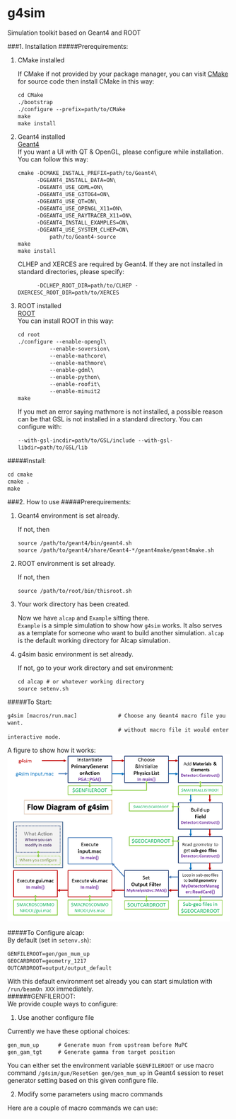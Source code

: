 g4sim
=====

Simulation toolkit based on Geant4 and ROOT 

###1. Installation
#####Prerequirements:  
1.	CMake installed

	If CMake if not provided by your package manager, you can visit [CMake](http://www.cmake.org/) for source code then install CMake in this way:

		cd CMake
		./bootstrap
		./configure --prefix=path/to/CMake
		make
		make install
	
2.	Geant4 installed  
	[Geant4](http://geant4.cern.ch/)  
	If you want a UI with QT & OpenGL, please configure while installation.
	You can follow this way:

		cmake -DCMAKE_INSTALL_PREFIX=path/to/Geant4\
			  -DGEANT4_INSTALL_DATA=ON\
			  -DGEANT4_USE_GDML=ON\
			  -DGEANT4_USE_G3TOG4=ON\
			  -DGEANT4_USE_QT=ON\
			  -DGEANT4_USE_OPENGL_X11=ON\
			  -DGEANT4_USE_RAYTRACER_X11=ON\
			  -DGEANT4_INSTALL_EXAMPLES=ON\
			  -DGEANT4_USE_SYSTEM_CLHEP=ON\
	      		  path/to/Geant4-source
		make
		make install
	      
	CLHEP and XERCES are required by Geant4. If they are not installed in standard directories, please specify:

			  -DCLHEP_ROOT_DIR=path/to/CLHEP -DXERCESC_ROOT_DIR=path/to/XERCES
	      		  
3.	ROOT installed  
	[ROOT](http://root.cern.ch/drupal/)  
	You can install ROOT in this way:

		cd root
		./configure --enable-opengl\
		          --enable-soversion\
		          --enable-mathcore\
		          --enable-mathmore\
		          --enable-gdml\
		          --enable-python\
		          --enable-roofit\
		          --enable-minuit2
		make
		
	If you met an error saying mathmore is not installed, a possible reason can be that GSL is not installed in a standard directory. You can configure with:

		--with-gsl-incdir=path/to/GSL/include --with-gsl-libdir=path/to/GSL/lib

#####Install:

	cd cmake
	cmake .
	make
	
###2. How to use
#####Prerequirements:  
	
1. 	Geant4 environment is set already.

	If not, then  

		source /path/to/geant4/bin/geant4.sh
		source /path/to/geant4/share/Geant4-*/geant4make/geant4make.sh
	
2.	ROOT environment is set already.

	If not, then  

		source /path/to/root/bin/thisroot.sh

3.	Your work directory has been created.

	Now we have `alcap` and `Example` sitting there.  
	`Example` is a simple simulation to show how `g4sim` works.
	It also serves as a template for someone who want to build another simulation.
	`alcap` is the default working directory for Alcap simulation.

4.	g4sim basic environment is set already.

	If not, go to your work directory and set environment:  

		cd alcap # or whatever working directory
		source setenv.sh

#####To Start:  

	g4sim [macros/run.mac]             # Choose any Geant4 macro file you want.
	                                   # without macro file it would enter interactive mode.  
A figure to show how it works:  
![Flow Diagram](docs/FlowDiagram.png "Flow Diagram")  
	                                   
#####To Configure alcap:  
By default (set in `setenv.sh`):

	GENFILEROOT=gen/gen_mum_up
	GEOCARDROOT=geometry_1217
	OUTCARDROOT=output/output_default
	
With this default environment set already you can start simulation with `/run/beamOn XXX` immediately.  
######GENFILEROOT:  
We provide couple ways to configure:  

1.	Use another configure file  

Currently we have these optional choices:  

	gen_mum_up      # Generate muon from upstream before MuPC
	gen_gam_tgt     # Generate gamma from target position

You can either set the environment variable `$GENFILEROOT` or use macro command `/g4sim/gun/ResetGen gen/gen_mum_up` in Geant4 session to reset generator setting based on this given configure file.  

2.	Modify some parameters using macro commands

Here are a couple of macro commands we can use:

	

